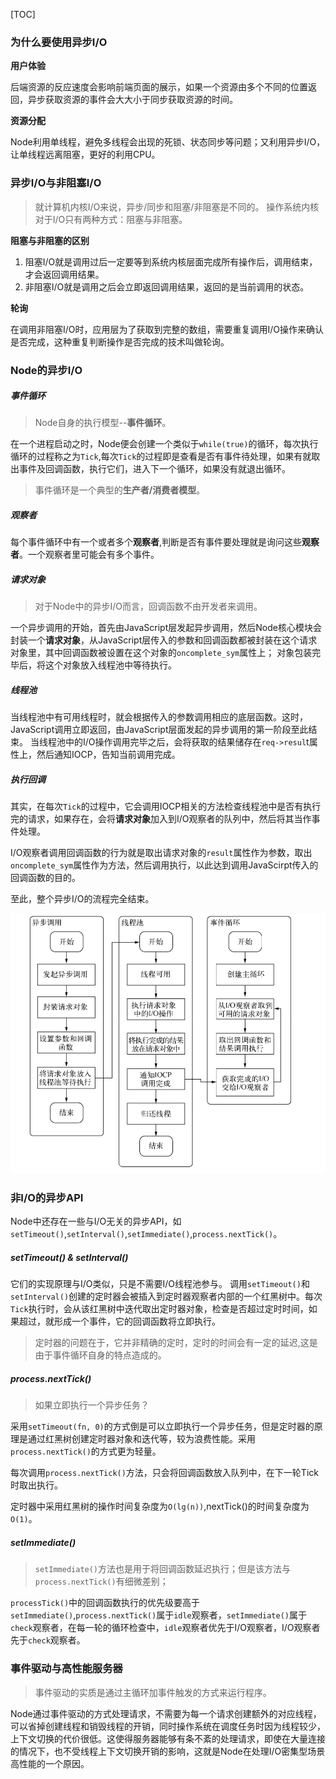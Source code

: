 [TOC]
### 为什么要使用异步I/O
**用户体验**

后端资源的反应速度会影响前端页面的展示，如果一个资源由多个不同的位置返回，异步获取资源的事件会大大小于同步获取资源的时间。

**资源分配**

Node利用单线程，避免多线程会出现的死锁、状态同步等问题；又利用异步I/O，让单线程远离阻塞，更好的利用CPU。

### 异步I/O与非阻塞I/O
> 就计算机内核I/O来说，异步/同步和阻塞/非阻塞是不同的。
> 操作系统内核对于I/O只有两种方式：阻塞与非阻塞。

**阻塞与非阻塞的区别**
1. 阻塞I/O就是调用过后一定要等到系统内核层面完成所有操作后，调用结束，才会返回调用结果。
2. 非阻塞I/O就是调用之后会立即返回调用结果，返回的是当前调用的状态。

**轮询**

在调用非阻塞I/O时，应用层为了获取到完整的数组，需要重复调用I/O操作来确认是否完成，这种重复判断操作是否完成的技术叫做轮询。

### Node的异步I/O

##### 事件循环

> Node自身的执行模型--**事件循环**。

在一个进程启动之时，Node便会创建一个类似于`while(true)`的循环，每次执行循环的过程称之为`Tick`,每次`Tick`的过程即是查看是否有事件待处理，如果有就取出事件及回调函数，执行它们，进入下一个循环，如果没有就退出循环。

> 事件循环是一个典型的**生产者/消费者模型**。

##### 观察者

每个事件循环中有一个或者多个**观察者**,判断是否有事件要处理就是询问这些**观察者**。一个观察者里可能会有多个事件。

##### 请求对象

> 对于Node中的异步I/O而言，回调函数不由开发者来调用。

一个异步调用的开始，首先由JavaScript层发起异步调用，然后Node核心模块会封装一个**请求对象**，从JavaScript层传入的参数和回调函数都被封装在这个请求对象里，其中回调函数被设置在这个对象的`oncomplete_sym`属性上；
对象包装完毕后，将这个对象放入线程池中等待执行。

##### 线程池

当线程池中有可用线程时，就会根据传入的参数调用相应的底层函数。这时，JavaScript调用立即返回，由JavaScript层面发起的异步调用的第一阶段至此结束。
当线程池中的I/O操作调用完毕之后，会将获取的结果储存在`req->resul`t属性上，然后通知IOCP，告知当前调用完成。

##### 执行回调

其实，在每次`Tick`的过程中，它会调用IOCP相关的方法检查线程池中是否有执行完的请求，如果存在，会将**请求对象**加入到I/O观察者的队列中，然后将其当作事件处理。

I/O观察者调用回调函数的行为就是取出请求对象的`result`属性作为参数，取出`oncomplete_sym`属性作为方法，然后调用执行，以此达到调用JavaScirpt传入的回调函数的目的。

至此，整个异步I/O的流程完全结束。

![Alt text](./images/asyncIO.png)

### 非I/O的异步API

Node中还存在一些与I/O无关的异步API，如`setTimeout()`,`setInterval()`,`setImmediate()`,`process.nextTick()`。

##### setTimeout() & setInterval()

它们的实现原理与I/O类似，只是不需要I/O线程池参与。
调用`setTimeout()`和`setInterval()`创建的定时器会被插入到定时器观察者内部的一个红黑树中。每次`Tick`执行时，会从该红黑树中迭代取出定时器对象，检查是否超过定时时间，如果超过，就形成一个事件，它的回调函数将立即执行。

> 定时器的问题在于，它并非精确的定时，定时的时间会有一定的延迟,这是由于事件循环自身的特点造成的。

##### process.nextTick()

> 如果立即执行一个异步任务？

采用`setTimeout(fn, 0)`的方式倒是可以立即执行一个异步任务，但是定时器的原理是通过红黑树创建定时器对象和迭代等，较为浪费性能。采用`process.nextTick()`的方式更为轻量。

每次调用`process.nextTick()`方法，只会将回调函数放入队列中，在下一轮Tick时取出执行。

定时器中采用红黑树的操作时间复杂度为`O(lg(n))`,nextTick()的时间复杂度为`O(1)`。

##### setImmediate()

> `setImmediate()`方法也是用于将回调函数延迟执行；但是该方法与`process.nextTick()`有细微差别；

`processTick()`中的回调函数执行的优先级要高于`setImmediate()`,`process.nextTick()`属于`idle`观察者，`setImmediate()`属于`check`观察者，在每一轮的循环检查中，`idle`观察者优先于I/O观察者，I/O观察者先于`check`观察者。


### 事件驱动与高性能服务器

> 事件驱动的实质是通过主循环加事件触发的方式来运行程序。

Node通过事件驱动的方式处理请求，不需要为每一个请求创建额外的对应线程，可以省掉创建线程和销毁线程的开销，同时操作系统在调度任务时因为线程较少，上下文切换的代价很低。这使得服务器能够有条不紊的处理请求，即使在大量连接的情况下，也不受线程上下文切换开销的影响，这就是Node在处理I/O密集型场景高性能的一个原因。



